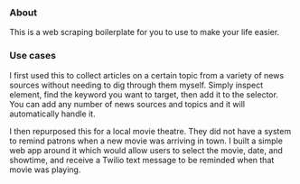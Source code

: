 ### About

This is a web scraping boilerplate for you to use to make your life easier.

### Use cases

I first used this to collect articles on a certain topic from a variety of news sources without needing to dig through them myself. Simply inspect element, find the keyword you want to target, then add it to the selector. 
You can add any number of news sources and topics and it will automatically handle it.

I then repurposed this for a local movie theatre. They did not have a system to remind patrons when a new movie was arriving in town. I built a simple web app around it which would allow users to select the movie, date, and showtime, and receive a Twilio text message to be reminded when that movie was playing.
